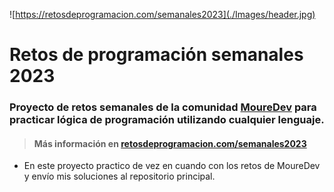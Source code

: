 ![https://retosdeprogramacion.com/semanales2023](./Images/header.jpg)

# Retos de programación semanales 2023
### Proyecto de retos semanales de la comunidad **[MoureDev](https://moure.dev)** para practicar lógica de programación utilizando cualquier lenguaje.
> #### Más información en **[retosdeprogramacion.com/semanales2023](https://retosdeprogramacion.com/semanales2023)**

* En este proyecto practico de vez en cuando con los retos de MoureDev y envío mis soluciones al repositorio principal.
